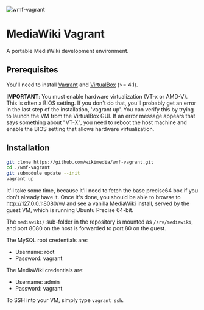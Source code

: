 ![wmf-vagrant](https://raw.github.com/wikimedia/wmf-vagrant/master/modules/mediawiki/files/vagrant-wmf-logo.png)


MediaWiki Vagrant
=================

A portable MediaWiki development environment.


## Prerequisites ##

You'll need to install [Vagrant](http://vagrantup.com/v1/docs/getting-started/index.html) and [VirtualBox](https://www.virtualbox.org/wiki/Downloads) (>= 4.1).

**IMPORTANT**: You must enable hardware virtualization (VT-x or AMD-V).  This
is often a BIOS setting. If you don't do that, you'll probably get an error in
the last step of the installation, 'vagrant up'. You can verify this by trying
to launch the VM from the VirtualBox GUI. If an error message appears that says
something about "VT-X", you need to reboot the host machine and enable the BIOS
setting that allows hardware virtualization.

## Installation ##

```bash
git clone https://github.com/wikimedia/wmf-vagrant.git
cd ./wmf-vagrant
git submodule update --init
vagrant up
```

It'll take some time, because it'll need to fetch the base precise64 box if you
don't already have it. Once it's done, you should be able to browse to
http://127.0.0.1:8080/w/ and see a vanilla MediaWiki install, served by the guest
VM, which is running Ubuntu Precise 64-bit.

The `mediawiki/` sub-folder in the repository is mounted as `/srv/mediawiki`,
and port 8080 on the host is forwarded to port 80 on the guest.

The MySQL root credentials are:

* Username: root
* Password: vagrant

The MediaWiki credentials are:

* Username: admin
* Password: vagrant

To SSH into your VM, simply type `vagrant ssh`.

